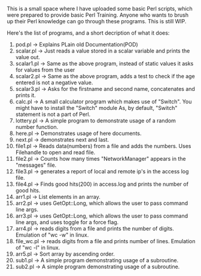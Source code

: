 This is a small space where I have uploaded some basic Perl scripts, which were prepared to provide basic Perl Training.
Anyone who wants to brush up their Perl knowledge can go through these programs. This is still WIP.

Here's the list of programs, and a short decription of what it does:

1. pod.pl	-> Explains PLain old Documentation(POD)
2. scalar.pl	-> Just reads a value stored in a scalar variable and prints the value out.
3. scalar1.pl   -> Same as the above program, instead of static values it asks for values from the user 
4. scalar2.pl   -> Same as the above program, adds a test to check if the age entered is not a negative value.
5. scalar3.pl   -> Asks for the firstname and second name, concatenates and prints it.
6. calc.pl      -> A small calculator program which makes use of "Switch". You might have to install the "Switch" module 
                   As, by default, "Switch" statement is not a part of Perl.
7. lottery.pl   -> A simple program to demonstrate usage of a random number function.
8. here.pl      -> Demonstrates usage of here documents.
9. next.pl      -> demonstrates next and last.
10. file1.pl	-> Reads data(numbers) from a file and adds the numbers. Uses Filehandle to open and read file.
11. file2.pl    -> Counts how many times "NetworkManager" appears in the "messages" file.
12. file3.pl    -> generates a report of local and remote ip's in the access log file.
13. file4.pl    -> Finds good hits(200) in access.log and prints the number of good hits.
14. arr1.pl     -> List elements in an array.
15. arr2.pl     -> uses GetOpt::Long, which allows the user to pass command line args.
16. arr3.pl	-> uses GetOpt::Long, which allows the user to pass command line args, and uses toggle for a force flag.
17. arr4.pl	-> reads digits from a file and prints the number of digits. Emulation of "wc -w" in linux.
18. file_wc.pl  -> reads digits from a file and prints number of lines. Emulation of "wc -l" in linux.
19. arr5.pl	-> Sort array by ascending order.
20. sub1.pl     -> A simple program demonstrating usage of a subroutine.
21. sub2.pl     -> A simple program demonstrating usage of a subroutine.
